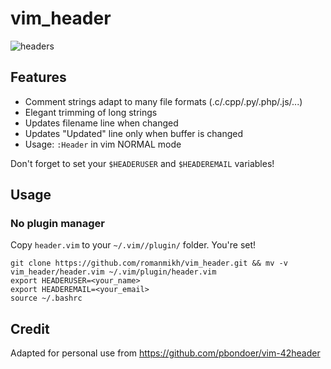 # vim_header

![headers](https://imgur.com/K2qfbPe)

## Features
* Comment strings adapt to many file formats (.c/.cpp/.py/.php/.js/...)
* Elegant trimming of long strings
* Updates filename line when changed
* Updates "Updated" line only when buffer is changed
* Usage: `:Header` in vim NORMAL mode

Don't forget to set your `$HEADERUSER` and `$HEADEREMAIL` variables!

## Usage 

### No plugin manager
Copy `header.vim` to your `~/.vim//plugin/` folder. You're set!

```
git clone https://github.com/romanmikh/vim_header.git && mv -v vim_header/header.vim ~/.vim/plugin/header.vim
export HEADERUSER=<your_name>
export HEADEREMAIL=<your_email>
source ~/.bashrc
```

## Credit
Adapted for personal use from https://github.com/pbondoer/vim-42header
